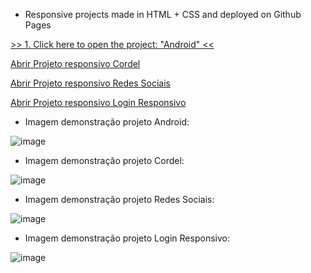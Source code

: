 * Responsive projects made in HTML + CSS and deployed on Github Pages

<a href="https://luangf.github.io/projetos-exercicios-html-css/projeto/android" target="_blank">>> 1. Click here to open the project: "Android" <<</a>

<a href="https://luangf.github.io/projetos-exercicios-html-css/projeto2/">Abrir Projeto responsivo Cordel</a>

<a href="https://luangf.github.io/projetos-exercicios-html-css/projeto3/">Abrir Projeto responsivo Redes Sociais</a>

<a href="https://luangf.github.io/projetos-exercicios-html-css/projeto4/">Abrir Projeto responsivo Login Responsivo</a>

* Imagem demonstração projeto Android:

![image](https://github.com/luangf/exercicios-html-css/assets/82978424/8f95c0bc-036b-4207-a52c-831fba1e5ca7)

* Imagem demonstração projeto Cordel:

![image](https://github.com/luangf/exercicios-html-css/assets/82978424/0e6bf525-851f-4615-9411-9b308b354dc2)

* Imagem demonstração projeto Redes Sociais:

![image](https://github.com/luangf/exercicios-html-css/assets/82978424/62189e8d-cbb1-4fa9-b5b0-acc168a99da2)

* Imagem demonstração projeto Login Responsivo:

![image](https://github.com/luangf/exercicios-html-css/assets/82978424/7a9c194f-c7e5-49f6-9433-3c1a8e7e10f2)
